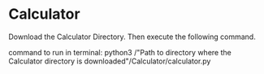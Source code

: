# Calculator
Download the Calculator Directory. Then execute the following command.

command to run in terminal: python3 /"Path to directory where the Calculator directory is downloaded"/Calculator/calculator.py
